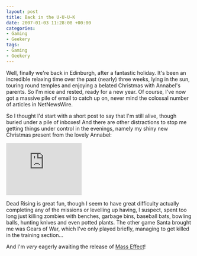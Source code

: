 ```yaml
---
layout: post
title: Back in the U-U-U-K
date: 2007-01-03 11:28:08 +00:00
categories:
- Gaming
- Geekery
tags:
- Gaming
- Geekery
---
```

Well, finally we're back in Edinburgh, after a fantastic holiday.  It's been an incredible relaxing time over the past (nearly) three weeks, lying in the sun, touring round temples and enjoying a belated Christmas with Annabel's parents.  So I'm nice and rested, ready for a new year.  Of course, I've now got a massive pile of email to catch up on, never mind the colossal number of articles in NetNewsWire.

So I thought I'd start with a short post to say that I'm still alive, though buried under a pile of inboxes!  And there are other distractions to stop me getting things under control in the evenings, namely my shiny new Christmas present from the lovely Annabel:

<div class="center">
  <iframe src="http://gamercard.xbox.com/mathie%20wossname.card" scrolling="no" frameBorder="0" height="140" width="204"></iframe>
</div>

Dead Rising is great fun, though I seem to have great difficulty actually completing any of the missions or levelling up having, I suspect, spent too long just killing zombies with benches, garbage bins, baseball bats, bowling balls, hunting knives and even potted plants.  The other game Santa brought me was Gears of War, which I've only played briefly, managing to get killed in the training section...

And I'm *very* eagerly awaiting the release of [Mass Effect](http://masseffect.bioware.com/)!
